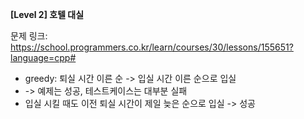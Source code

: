 **[Level 2] 호텔 대실**

문제 링크: https://school.programmers.co.kr/learn/courses/30/lessons/155651?language=cpp#

* greedy: 퇴실 시간 이른 순 -> 입실 시간 이른 순으로 입실
* -> 예제는 성공, 테스트케이스는 대부분 실패
* 입실 시킬 때도 이전 퇴실 시간이 제일 늦은 순으로 입실 -> 성공
